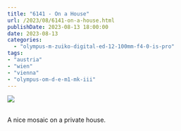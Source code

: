 ```yaml
---
title: "6141 - On a House"
url: /2023/08/6141-on-a-house.html
publishDate: 2023-08-13 18:00:00
date: 2023-08-13
categories:
  - "olympus-m-zuiko-digital-ed-12-100mm-f4-0-is-pro"
tags:
- "austria"
- "wien"
- "vienna"
- "olympus-om-d-e-m1-mk-iii"
---
```

<div class="container">
<div class="center"><a target="_blank" href="https://d25zfm9zpd7gm5.cloudfront.net/1200x1200/2020/20200504_163148_lr.jpg"><img class="webfeedsFeaturedVisual" src="https://d25zfm9zpd7gm5.cloudfront.net/0600x0600/2020/20200504_163148_lr.jpg" /></a></div>
</div>
<br />

A nice mosaic on a private house.

